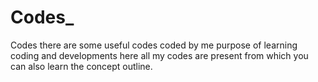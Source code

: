 # Codes_
Codes
there are some useful codes coded by me purpose of learning coding and developments here all my codes are present from which you can also learn the concept outline.
